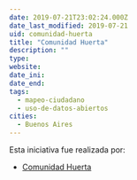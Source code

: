 ```yaml
---
date: 2019-07-21T23:02:24.000Z
date_last_modified: 2019-07-21
uid: comunidad-huerta
title: "Comunidad Huerta"
description: ""
type: 
website: 
date_ini: 
date_end: 
tags:
  - mapeo-ciudadano
  - uso-de-datos-abiertos
cities: 
  - Buenos Aires
---
```


Esta iniciativa fue realizada por:

- [Comunidad Huerta](/organizaciones/comunidad-huerta)
